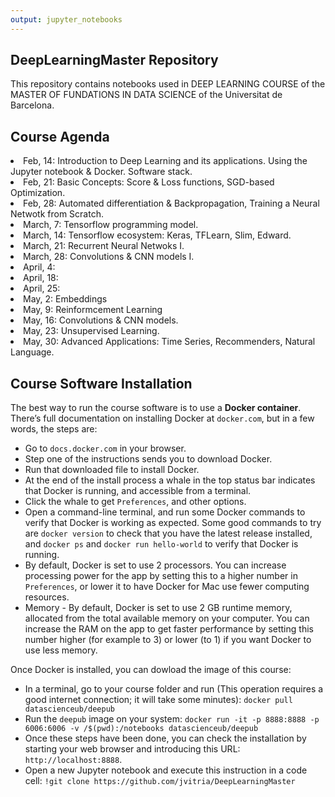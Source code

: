 ```yaml
---
output: jupyter_notebooks
---
```


## DeepLearningMaster Repository

This repository contains notebooks used in DEEP LEARNING COURSE of the MASTER OF FUNDATIONS IN DATA SCIENCE of the Universitat de Barcelona.


## Course Agenda

<li> Feb, 14: Introduction to Deep Learning and its applications. Using the Jupyter notebook & Docker. Software stack.
<li> Feb, 21: Basic Concepts: Score & Loss functions, SGD-based Optimization.
<li> Feb, 28: Automated differentiation & Backpropagation, Training a Neural Netwotk from Scratch.
<li> March, 7: Tensorflow programming model. 
<li> March, 14: Tensorflow ecosystem: Keras, TFLearn, Slim, Edward. 
<li> March, 21: Recurrent Neural Netwoks I.
<li> March, 28: Convolutions & CNN models I.
<li> April, 4: 
<li> April, 18: 
<li> April, 25: 
<li> May, 2: Embeddings
<li> May, 9: Reinformcement Learning
<li> May, 16: Convolutions & CNN models.
<li> May, 23: Unsupervised Learning.
<li> May, 30: Advanced Applications: Time Series, Recommenders, Natural Language.


## Course Software Installation

The best way to run the course software is to use a **Docker container**. There’s full documentation on installing Docker at ``docker.com``, but in a few words, the steps are:

+ Go to ``docs.docker.com`` in your browser.
+ Step one of the instructions sends you to download Docker.
+ Run that downloaded file to install Docker.
+ At the end of the install process a whale in the top status bar indicates that Docker is running, and accessible from a terminal.
+ Click the whale to get ``Preferences``, and other options.
+ Open a command-line terminal, and run some Docker commands to verify that Docker is working as expected.
Some good commands to try are ``docker version`` to check that you have the latest release installed, and ``docker ps`` and ``docker run hello-world`` to verify that Docker is running. 
+ By default, Docker is set to use 2 processors. You can increase processing power for the app by setting this to a higher number in ``Preferences``, or lower it to have Docker for Mac use fewer computing resources.
+ Memory - By default, Docker is set to use 2 GB runtime memory, allocated from the total available memory on your computer. You can increase the RAM on the app to get faster performance by setting this number higher (for example to 3) or lower (to 1) if you want Docker to use less memory.

Once Docker is installed, you can dowload the image of this course:

+ In a terminal, go to your course folder and run (This operation requires a good internet connection; it will take some minutes):  ``docker pull datascienceub/deepub``    
+ Run the ``deepub`` image on your system: ``docker run -it -p 8888:8888 -p 6006:6006 -v /$(pwd):/notebooks datascienceub/deepub``
+ Once these steps have been done, you can check the installation by starting your web browser and introducing this  URL: ``http://localhost:8888``.
+ Open a new Jupyter notebook and execute this instruction in a code cell: ``!git clone https://github.com/jvitria/DeepLearningMaster``
